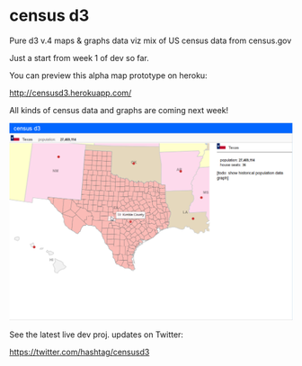 # census d3

Pure d3 v.4 maps & graphs data viz mix of US census data from census.gov

Just a start from week 1 of dev so far.

You can preview this alpha map prototype on heroku:

http://censusd3.herokuapp.com/

All kinds of census data and graphs are coming next week!

![Alt text](https://github.com/RandomFractals/CensusD3/blob/master/screens/censusd3WFlags.png?raw=true 
 "latest") 

 See the latest live dev proj. updates on Twitter:

 https://twitter.com/hashtag/censusd3